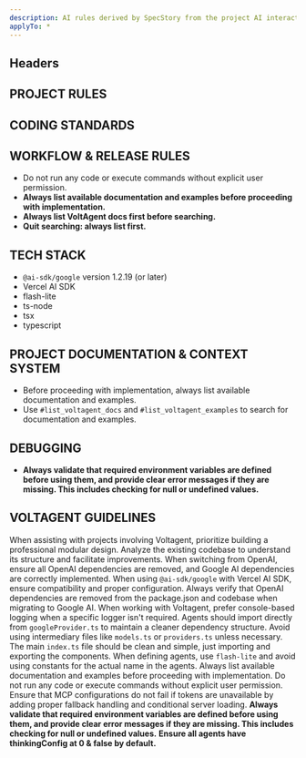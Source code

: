 ```yaml
---
description: AI rules derived by SpecStory from the project AI interaction history
applyTo: *
---
```


## Headers

## PROJECT RULES

## CODING STANDARDS

## WORKFLOW & RELEASE RULES
- Do not run any code or execute commands without explicit user permission.
- **Always list available documentation and examples before proceeding with implementation.**
- **Always list VoltAgent docs first before searching.**
- **Quit searching: always list first.**

## TECH STACK
- `@ai-sdk/google` version 1.2.19 (or later)
- Vercel AI SDK
- flash-lite
- ts-node
- tsx
- typescript

## PROJECT DOCUMENTATION & CONTEXT SYSTEM
- Before proceeding with implementation, always list available documentation and examples.
- Use `#list_voltagent_docs` and `#list_voltagent_examples` to search for documentation and examples.

## DEBUGGING
- **Always validate that required environment variables are defined before using them, and provide clear error messages if they are missing. This includes checking for null or undefined values.**

## VOLTAGENT GUIDELINES

When assisting with projects involving Voltagent, prioritize building a professional modular design. Analyze the existing codebase to understand its structure and facilitate improvements. When switching from OpenAI, ensure all OpenAI dependencies are removed, and Google AI dependencies are correctly implemented. When using `@ai-sdk/google` with Vercel AI SDK, ensure compatibility and proper configuration. Always verify that OpenAI dependencies are removed from the package.json and codebase when migrating to Google AI. When working with Voltagent, prefer console-based logging when a specific logger isn't required. Agents should import directly from `googleProvider.ts` to maintain a cleaner dependency structure. Avoid using intermediary files like `models.ts` or `providers.ts` unless necessary. The main `index.ts` file should be clean and simple, just importing and exporting the components. When defining agents, use `flash-lite` and avoid using constants for the actual name in the agents. Always list available documentation and examples before proceeding with implementation. Do not run any code or execute commands without explicit user permission. Ensure that MCP configurations do not fail if tokens are unavailable by adding proper fallback handling and conditional server loading. **Always validate that required environment variables are defined before using them, and provide clear error messages if they are missing. This includes checking for null or undefined values.** **Ensure all agents have thinkingConfig at 0 & false by default.**